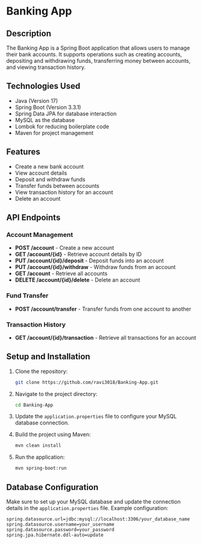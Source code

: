 # Banking App

## Description
The Banking App is a Spring Boot application that allows users to manage their bank accounts. It supports operations such as creating accounts, depositing and withdrawing funds, transferring money between accounts, and viewing transaction history.

## Technologies Used
- Java (Version 17)
- Spring Boot (Version 3.3.1)
- Spring Data JPA for database interaction
- MySQL as the database
- Lombok for reducing boilerplate code
- Maven for project management

## Features
- Create a new bank account
- View account details
- Deposit and withdraw funds
- Transfer funds between accounts
- View transaction history for an account
- Delete an account

## API Endpoints

### Account Management
- **POST /account** - Create a new account
- **GET /account/{id}** - Retrieve account details by ID
- **PUT /account/{id}/deposit** - Deposit funds into an account
- **PUT /account/{id}/withdraw** - Withdraw funds from an account
- **GET /account** - Retrieve all accounts
- **DELETE /account/{id}/delete** - Delete an account

### Fund Transfer
- **POST /account/transfer** - Transfer funds from one account to another

### Transaction History
- **GET /account/{id}/transaction** - Retrieve all transactions for an account

## Setup and Installation
1. Clone the repository:
    ```bash
    git clone https://github.com/ravi3018/Banking-App.git
    ```

2. Navigate to the project directory:
    ```bash
    cd Banking-App
    ```

3. Update the `application.properties` file to configure your MySQL database connection.

4. Build the project using Maven:
    ```bash
    mvn clean install
    ```

5. Run the application:
    ```bash
    mvn spring-boot:run
    ```

## Database Configuration
Make sure to set up your MySQL database and update the connection details in the `application.properties` file. Example configuration:
```properties
spring.datasource.url=jdbc:mysql://localhost:3306/your_database_name
spring.datasource.username=your_username
spring.datasource.password=your_password
spring.jpa.hibernate.ddl-auto=update





